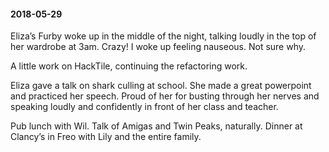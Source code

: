#### 2018-05-29

Eliza’s Furby woke up in the middle of the night, talking loudly in the top of her wardrobe at 3am. Crazy! I woke up feeling nauseous. Not sure why.

A little work on HackTile, continuing the refactoring work.

Eliza gave a talk on shark culling at school. She made a great powerpoint and practiced her speech. Proud of her for busting through her nerves and speaking loudly and confidently in front of her class and teacher.

Pub lunch with Wil. Talk of Amigas and Twin Peaks, naturally. Dinner at Clancy’s in Freo with Lily and the entire family.